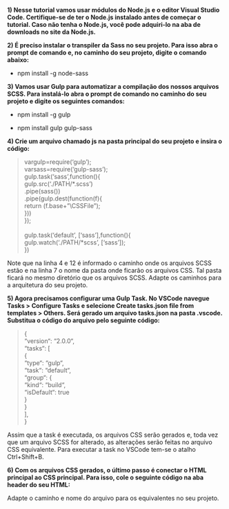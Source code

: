 **1) Nesse tutorial vamos usar módulos do Node.js e o editor Visual Studio Code. Certifique-se de ter o Node.js instalado antes de começar o tutorial. Caso não tenha o Node.js, você pode adquiri-lo na aba de downloads no site da Node.js.**

**2) É preciso instalar o transpiler da Sass no seu projeto. Para isso abra o prompt de comando e, no caminho do seu projeto, digite o comando abaixo:**

* npm install -g node-sass

**3) Vamos usar Gulp para automatizar a compilação dos nossos arquivos SCSS. Para instalá-lo abra o prompt de comando no caminho do seu projeto e digite os seguintes comandos:**

* npm install -g gulp

* npm install gulp gulp-sass

**4) Crie um arquivo chamado js na pasta principal do seu projeto e insira o código:**

> vargulp=require(‘gulp’);                      <br/>
> varsass=require(‘gulp-sass’);                 <br/>
> gulp.task(‘sass’,function(){                  <br/>
>     gulp.src(‘./PATH/*.scss’)                 <br/>
>         .pipe(sass())                         <br/>
>         .pipe(gulp.dest(function(f){          <br/>
>             return (f.base+”\CSSFile”);       <br/>
>         }))                                   <br/>
> });                                           <br/>
>                                               <br/>
> gulp.task(‘default’, [‘sass’],function(){     <br/>
>    gulp.watch(‘./PATH/*scss’, [‘sass’]);      <br/>
> })                                            <br/>

Note que na linha 4 e 12 é informado o caminho onde os arquivos SCSS estão e na linha 7 o nome da pasta onde ficarão os arquivos CSS. Tal pasta ficará no mesmo diretório que os arquivos SCSS. Adapte os caminhos para a arquitetura do seu projeto.

**5) Agora precisamos configurar uma Gulp Task. No VSCode navegue Tasks > Configure Tasks e selecione Create tasks.json file from templates > Others. Será gerado um arquivo tasks.json na pasta .vscode. Substitua o código do arquivo pelo seguinte código:**

> {                               <br/>
> “version“: “2.0.0“,             <br/>
> “tasks“: [                      <br/>
>     {                           <br/>
>         “type“: “gulp“,         <br/>
>         “task“: “default“,      <br/>
>         “group“: {              <br/>
>             “kind“: “build“,    <br/>
>             “isDefault“: true   <br/>
>         }                       <br/>
>     }                           <br/>
> ],                              <br/>
> }                               <br/>

Assim que a task é executada, os arquivos CSS serão gerados e, toda vez que um arquivo SCSS for alterado, as alterações serão feitas no arquivo CSS equivalente. Para executar a task no VSCode tem-se o atalho Ctrl+Shift+B.

**6) Com os arquivos CSS gerados, o último passo é conectar o HTML principal ao CSS principal. Para isso, cole o seguinte código na aba header do seu HTML:**

<link rel=“stylesheet“ href=“./Style/CSSFile/main.css“>

Adapte o caminho e nome do arquivo para os equivalentes no seu projeto.